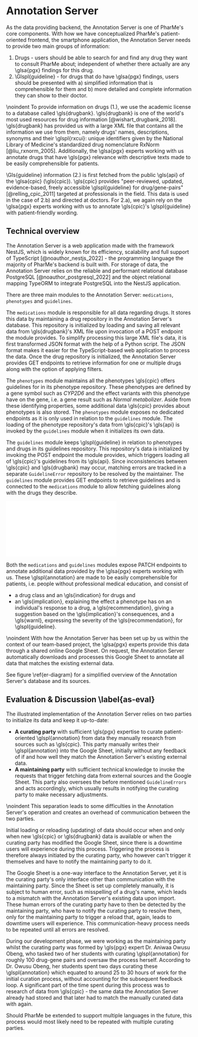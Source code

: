 # Annotation Server

As the data providing backend, the Annotation Server is one of PharMe's core
components. With how we have conceptualized PharMe's patient-oriented frontend,
the smartphone application, the Annotation Server needs to provide two main
groups of information:

1. Drugs - users should be able to search for and find any drug
   they want to consult PharMe about; independent of whether there actually are
   any \glsa{pgx} findings for this drug.
2. \Glspl{guideline} - for drugs that do have \glsa{pgx} findings, users should
   be presented with
     a) simplified information that is comprehensible for them and
     b) more detailed and complete information they can show to their doctor.

\noindent To provide information on drugs (1.), we use the academic license to a
database called \gls{drugbank}. \gls{drugbank} is one of the world's most used
resources for drug information [@wishart_drugbank_2018]. \gls{drugbank} has
provided us with a large XML file that contains all the information we use from
them, namely drugs' names, descriptions, synonyms and their \glspl{rxcui}:
unique identifiers given by the National Library of Medicine's standardized drug
nomenclature RxNorm [@liu_rxnorm_2005]. Additionally, the \glsa{pgx} experts
working with us annotate drugs that have \gls{pgx} relevance with descriptive
texts made to be easily comprehensible for patients.

\Gls{guideline} information (2.) is first fetched from the public \gls{api} of
the \glsa{cpic} (\gls{cpic}). \gls{cpic} provides "peer-reviewed, updated,
evidence-based, freely accessible \glspl{guideline} for drug/gene-pairs"
[@relling_cpic_2011] targeted at professionals in the field. This data is used
in the case of 2.b) and directed at doctors. For 2.a), we again rely on the
\glsa{pgx} experts working with us to annotate \gls{cpic}'s \glspl{guideline}
with patient-friendly wording.

## Technical overview

The Annotation Server is a web application made with the framework NestJS, which
is widely known for its efficiency, scalability and full support of TypeScript
[@noauthor_nestjs_2022] - the programming language the majority of PharMe's
backend is built with. For storage of data, the Annotation Server relies on the
reliable and performant relational database PostgreSQL
[@noauthor_postgresql_2022] and the object relational mapping TypeORM to
integrate PostgreSQL into the NestJS application.

There are three main modules to the Annotation Server: `medications`,
`phenotypes` and `guidelines`.

The `medications` module is responsible for all data regarding drugs. It stores
this data by maintaining a drug repository in the Annotation Server's database.
This repository is initialized by loading and saving all relevant data from
\gls{drugbank}'s XML file upon invocation of a POST endpoint the module
provides. To simplify processing this large XML file's data, it is first
transformed JSON format with the help of a Python script. The JSON format makes
it easier for the TypeScript-based web application to process the data. Once the
drug repository is initialized, the Annotation Server provides GET endpoints to
retrieve information for one or multiple drugs along with the option of applying
filters.

The `phenotypes` module maintains all the phenotypes \gls{cpic} offers
guidelines for in its phenotype repository. These phenotypes are defined by a
gene symbol such as *CYP2D6* and the effect variants with this phenotype have
on the gene, i.e. a gene result such as *Normal metabolizer*. Aside from these
identifying properties, some additional data \gls{cpic} provides about
phenotypes is also stored. The `phenotypes` module exposes no dedicated
endpoints as it is only used in relation to the `guidelines` module. The loading
of the phenotype repository's data from \gls{cpic}'s \gls{api} is invoked by the
`guidelines` module when it initializes its own data.

The `guidelines` module keeps \glspl{guideline} in relation to phenotypes and
drugs in its guidelines repository. This repository's data is initialized by
invoking the POST endpoint the module provides, which triggers loading all of
\gls{cpic}'s guidelines from its \gls{api}. Since inconsistencies between
\gls{cpic} and \gls{drugbank} may occur, matching errors are tracked in a
separate `GuidelineError` repository to be resolved by the maintainer. The
`guidelines` module provides GET endpoints to retrieve guidelines and is
connected to the `medications` module to allow fetching guidelines along with
the drugs they describe.

![Simplified ER-diagram of Annotation Server
database\label{er-diagram}](images/as-database.pdf)

Both the `medications` and `guidelines` modules expose PATCH endpoints to
annotate additional data provided by the \glsa{pgx} experts working with us.
These \glspl{annotation} are made to be easily comprehensible for patients, i.e.
people without professional medical education, and consist of

- a drug class and an \gls{indication} for drugs and
- an \gls{implication}, explaining the effect a phenotype has on an individual's
  response to a drug, a \gls{recommendation}, giving a suggestion based on the
  \gls{implication}'s consequences, and a \gls{warnl}, expressing the severity
  of the \gls{recommendation}, for \glspl{guideline}.

\noindent With how the Annotation Server has been set up by us within the
context of our team-based project, the \glsa{pgx} experts provide this data
through a shared online Google Sheet. On request, the Annotation Server
automatically downloads and processes this Google Sheet to annotate all data
that matches the existing external data.

See figure \ref{er-diagram} for a simplified overview of the Annotation Server's
database and its sources.

## Evaluation & Discussion \label{as-eval}

The illustrated implementation of the Annotation Server relies on two parties to
initialize its data and keep it up-to-date:

- **A curating party** with sufficient \gls{pgx} expertise to curate
  patient-oriented \glspl{annotation} from data they manually research from
  sources such as \gls{cpic}. This party manually writes their
  \glspl{annotation} into the Google Sheet, initially without any feedback of if
  and how well they match the Annotation Server's existing external data.
- **A maintaining party** with sufficient technical knowledge to invoke the
  requests that trigger fetching data from external sources and the Google
  Sheet. This party also oversees the before mentioned `GuidelineErrors` and
  acts accordingly, which usually results in notifying the curating party to
  make necessary adjustments.

\noindent This separation leads to some difficulties in the Annotation Server's
operation and creates an overhead of communication between the two parties.

Initial loading or reloading (updating) of data should occur when and only when
new \gls{cpic} or \gls{drugbank} data is available or when the curating party
has modified the Google Sheet, since there is a downtime users will experience
during this process. Triggering the process is therefore always initiated by the
curating party, who however can't trigger it themselves and have to notify the
maintaining party to do it.

The Google Sheet is a one-way interface to the Annotation Server, yet it is the
curating party's only interface other than communication with the maintaining
party. Since the Sheet is set up completely manually, it is subject to human
error, such as misspelling of a drug's name, which leads to a mismatch with the
Annotation Server's existing data upon import. These human errors of the
curating party have to then be detected by the maintaining party, who have to
notify the curating party to resolve them, only for the maintaining party to
trigger a reload that, again, leads to downtime users will experience. This
communication-heavy process needs to be repeated until all errors are resolved.

During our development phase, we were working as the maintaining party whilst
the curating party was formed by \gls{pgx} expert Dr. Aniwaa Owusu Obeng, who
tasked two of her students with curating \glspl{annotation} for roughly 100
drug-gene pairs and oversaw the process herself. According to Dr. Owusu Obeng,
her students spent two days curating these \glspl{annotation} which equated to
around 25 to 30 hours of work for the initial curation process, without
accounting for the subsequent feedback loop. A significant part of the time
spent during this process was to research of data from \gls{cpic} - the same
data the Annotation Server already had stored and that later had to match the
manually curated data with again.

Should PharMe be extended to support multiple languages in the future, this
process would most likely need to be repeated with multiple curating parties.
